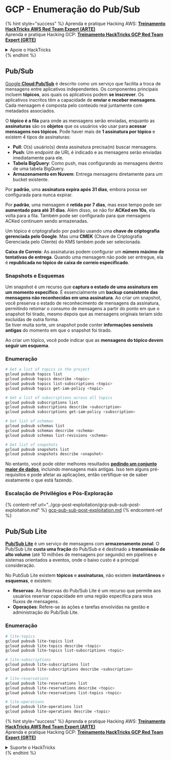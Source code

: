 # GCP - Enumeração do Pub/Sub

{% hint style="success" %}
Aprenda e pratique Hacking AWS: <img src="/.gitbook/assets/image.png" alt="" data-size="line">[**Treinamento HackTricks AWS Red Team Expert (ARTE)**](https://training.hacktricks.xyz/courses/arte)<img src="/.gitbook/assets/image.png" alt="" data-size="line">\
Aprenda e pratique Hacking GCP: <img src="/.gitbook/assets/image (2).png" alt="" data-size="line">[**Treinamento HackTricks GCP Red Team Expert (GRTE)**<img src="/.gitbook/assets/image (2).png" alt="" data-size="line">](https://training.hacktricks.xyz/courses/grte)

<details>

<summary>Apoie o HackTricks</summary>

* Verifique os [**planos de assinatura**](https://github.com/sponsors/carlospolop)!
* **Junte-se ao** 💬 [**grupo Discord**](https://discord.gg/hRep4RUj7f) ou ao [**grupo telegram**](https://t.me/peass) ou **siga-nos** no **Twitter** 🐦 [**@hacktricks\_live**](https://twitter.com/hacktricks\_live)**.**
* **Compartilhe truques de hacking enviando PRs para os repositórios** [**HackTricks**](https://github.com/carlospolop/hacktricks) e [**HackTricks Cloud**](https://github.com/carlospolop/hacktricks-cloud).

</details>
{% endhint %}

## Pub/Sub <a href="#reviewing-cloud-pubsub" id="reviewing-cloud-pubsub"></a>

[Google **Cloud Pub/Sub**](https://cloud.google.com/pubsub/) é descrito como um serviço que facilita a troca de mensagens entre aplicativos independentes. Os componentes principais incluem **tópicos**, aos quais os aplicativos podem **se inscrever**. Os aplicativos inscritos têm a capacidade de **enviar e receber mensagens**. Cada mensagem é composta pelo conteúdo real juntamente com metadados associados.

O **tópico é a fila** para onde as mensagens serão enviadas, enquanto as **assinaturas** são os **objetos** que os usuários vão usar para **acessar mensagens nos tópicos**. Pode haver mais de **1 assinatura por tópico** e existem 4 tipos de assinaturas:

* **Pull**: O(s) usuário(s) desta assinatura precisa(m) buscar mensagens.
* **Push**: Um endpoint de URL é indicado e as mensagens serão enviadas imediatamente para ele.
* **Tabela BigQuery**: Como push, mas configurando as mensagens dentro de uma tabela BigQuery.
* **Armazenamento em Nuvem**: Entrega mensagens diretamente para um bucket existente.

Por **padrão**, uma **assinatura expira após 31 dias**, embora possa ser configurada para nunca expirar.

Por **padrão**, uma mensagem é **retida por 7 dias**, mas esse tempo pode ser **aumentado para até 31 dias**. Além disso, se não for **ACKed em 10s**, ela volta para a fila. Também pode ser configurado para que mensagens ACKed continuem sendo armazenadas.

Um tópico é criptografado por padrão usando uma **chave de criptografia gerenciada pelo Google**. Mas uma **CMEK** (Chave de Criptografia Gerenciada pelo Cliente) do KMS também pode ser selecionada.

**Caixa de Correio**: As assinaturas podem configurar um **número máximo de tentativas de entrega**. Quando uma mensagem não pode ser entregue, ela é **republicada no tópico de caixa de correio especificado**.

### Snapshots e Esquemas

Um snapshot é um recurso que **captura o estado de uma assinatura em um momento específico**. É essencialmente um **backup consistente das mensagens não reconhecidas em uma assinatura**. Ao criar um snapshot, você preserva o estado de reconhecimento de mensagens da assinatura, permitindo retomar o consumo de mensagens a partir do ponto em que o snapshot foi tirado, mesmo depois que as mensagens originais teriam sido excluídas de outra forma.\
Se tiver muita sorte, um snapshot pode conter **informações sensíveis antigas** do momento em que o snapshot foi tirado.

Ao criar um tópico, você pode indicar que as **mensagens do tópico devem seguir um esquema**.

### Enumeração
```bash
# Get a list of topics in the project
gcloud pubsub topics list
gcloud pubsub topics describe <topic>
gcloud pubsub topics list-subscriptions <topic>
gcloud pubsub topics get-iam-policy <topic>

# Get a list of subscriptions across all topics
gcloud pubsub subscriptions list
gcloud pubsub subscriptions describe <subscription>
gcloud pubsub subscriptions get-iam-policy <subscription>

# Get list of schemas
gcloud pubsub schemas list
gcloud pubsub schemas describe <schema>
gcloud pubsub schemas list-revisions <schema>

# Get list of snapshots
gcloud pubsub snapshots list
gcloud pubsub snapshots describe <snapshot>
```
No entanto, você pode obter melhores resultados [**pedindo um conjunto maior de dados**](https://cloud.google.com/pubsub/docs/replay-overview), incluindo mensagens mais antigas. Isso tem alguns pré-requisitos e pode afetar as aplicações, então certifique-se de saber exatamente o que está fazendo.

### Escalação de Privilégios e Pós-Exploração

{% content-ref url="../gcp-post-exploitation/gcp-pub-sub-post-exploitation.md" %}
[gcp-pub-sub-post-exploitation.md](../gcp-post-exploitation/gcp-pub-sub-post-exploitation.md)
{% endcontent-ref %}

## Pub/Sub Lite

[**Pub/Sub Lite**](https://cloud.google.com/pubsub/docs/choosing-pubsub-or-lite) é um serviço de mensagens com **armazenamento zonal**. O Pub/Sub Lite **custa uma fração** do Pub/Sub e é destinado a **transmissão de alto volume** (até 10 milhões de mensagens por segundo) em pipelines e sistemas orientados a eventos, onde o baixo custo é a principal consideração.

No PubSub Lite existem **tópicos** e **assinaturas**, não existem **instantâneos** e **esquemas**, e existem:

* **Reservas**: As Reservas do Pub/Sub Lite é um recurso que permite aos usuários reservar capacidade em uma região específica para seus fluxos de mensagens.
* **Operações**: Refere-se às ações e tarefas envolvidas na gestão e administração do Pub/Sub Lite.

### Enumeração
```bash
# lite-topics
gcloud pubsub lite-topics list
gcloud pubsub lite-topics describe <topic>
gcloud pubsub lite-topics list-subscriptions <topic>

# lite-subscriptions
gcloud pubsub lite-subscriptions list
gcloud pubsub lite-subscriptions describe <subscription>

# lite-reservations
gcloud pubsub lite-reservations list
gcloud pubsub lite-reservations describe <topic>
gcloud pubsub lite-reservations list-topics <topic>

# lite-operations
gcloud pubsub lite-operations list
gcloud pubsub lite-operations describe <topic>
```
{% hint style="success" %}
Aprenda e pratique Hacking AWS: <img src="/.gitbook/assets/image.png" alt="" data-size="line">[**Treinamento HackTricks AWS Red Team Expert (ARTE)**](https://training.hacktricks.xyz/courses/arte)<img src="/.gitbook/assets/image.png" alt="" data-size="line">\
Aprenda e pratique Hacking GCP: <img src="/.gitbook/assets/image (2).png" alt="" data-size="line">[**Treinamento HackTricks GCP Red Team Expert (GRTE)**<img src="/.gitbook/assets/image (2).png" alt="" data-size="line">](https://training.hacktricks.xyz/courses/grte)

<details>

<summary>Suporte o HackTricks</summary>

* Verifique os [**planos de assinatura**](https://github.com/sponsors/carlospolop)!
* **Junte-se ao** 💬 [**grupo Discord**](https://discord.gg/hRep4RUj7f) ou ao [**grupo telegram**](https://t.me/peass) ou **siga-nos** no **Twitter** 🐦 [**@hacktricks\_live**](https://twitter.com/hacktricks\_live)**.**
* **Compartilhe truques de hacking enviando PRs para os repositórios** [**HackTricks**](https://github.com/carlospolop/hacktricks) e [**HackTricks Cloud**](https://github.com/carlospolop/hacktricks-cloud).

</details>
{% endhint %}
